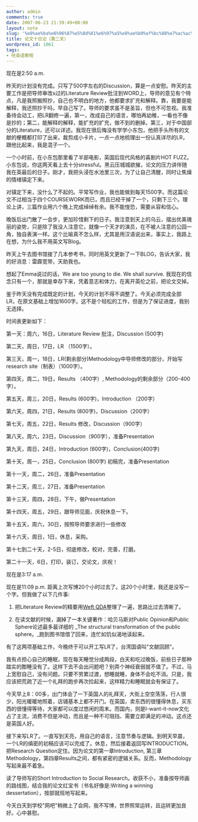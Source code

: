 ```yaml
---
author: admin
comments: true
date: 2007-06-23 21:39:49+00:00
layout: note
slug: '%e8%ae%ba%e6%96%87%e5%8d%81%e6%97%a5%e8%ae%b0%ef%bc%88%e7%ac%ac%e4%ba%8c%e5%a4%a9%ef%bc%89'
title: 论文十日记（第二天）
wordpress_id: 1061
tags:
- 呸英语教程
---
```





现在是2:50 a.m.




昨天的计划没有完成。只写了500字左右的Discussion，算是一点安慰。昨天的主要工作是把导师审改s过的Literature Review批注到WORD上，导师的意见有个特点，凡是我照搬照抄，自己也不明白的地方，他都要求扩充和解释。靠，我要是能解释，我还照抄干吗，早自己写了。导师的要求虽不是圣旨，但也不可忽视。我准备待会动工，把LR翻修一遍，第一，改成自己的语言，哪怕再幼稚，一看也不像是抄的；第二，能解释的解释，能扩充的扩充，做不到的删掉。第三，对于中国部分的Literature，还可以详述。我现在很后悔没有学学小东包，他把手头所有的文献的梗概都打印了出来，裁剪成小卡片，一点一点地梳理出一份认真详尽的LR，跟他比起来，我是混子一个。




一个小时前，在小东包那里看了半部电影，英国后现代风格的喜剧片HOT FUZZ。小东包说，你这两天看上去十分stressful。黑云压城城欲摧，论文的压力讲伴随我在英最后的日子。刚才，我把头浸在水池里三次，为了让自己清醒，同时让焦燥的情绪镇定下来。




对镇定下来，没什么了不起的。平常写作业，我也能做到每天1500字。而这篇论文不过相当于四个COURSEWORK而已，而且已经干掉了一个，只剩下三个。理论上讲，三篇作业用六个晚上完成绰绰有余。我不能惶恐，需要从容和信心。




晚饭后出门散了一会步，更加珍惜剩下的日子。我注意到天上的乌云，摆出优美瑰丽的姿势，只是除了我没人注意它，就像一个天才的演员，在不被人注意的公园一角，独自表演一样。这个比喻真不怎么样，尤其是用汉语说出来，事实上，我路上在想，为什么我不用英文写Blog。




昨天上午去图书馆接了几本参考书，同时用英文更新了一下BLOG，告诉大家，我的好消息：雷霹宽带，天助我也。




想起了Emma说过的话，We are too young to die. We shall survive. 我现在的信念只有一个，那就是幸存下来，凭着意志和体力，在离开英伦之前，把论文交掉。




鉴于昨天没有完成既定的计划，今天的计划不得不调整了。今天必须完成全部LR，在原文基础上增加1600字。这不是个轻松的工作，但是为了保证进度，我别无选择。




时间表更新如下：




第一天：周六，16日，Literature Review 批注，Discussion (500字)




第二天，周日，17日，LR （1500字）。




第三天，周一，18日，LR(剩余部分)Methodology中导师修改的部分，开始写research site（制表）（1000字）。




第四天，周二，19日，Results （400字）, Methodology的剩余部分（200-400字）。




第五天，周三，20日，Results (600字)，Introduction （200字）




第六天，周四，21日，Results (800字)，Discussion（200字）




第七天，周五，22日，Results 修改，Discussion（900字）




第八天，周六，23日，Discussion（900字），准备Presentation




第九天，周日，24日，Introduction (600字)，Conclusion(400字)




第十天，周一，25日，Conclusion (800字) 初稿完，准备Presentation




第十一天，周二，26日，准备Presentation




第十二天，周三，27日，准备Presentation




第十三天，周四，28日，下午，做Presentation




第十四天，周五，29日，跟导师见面，庆祝休息一下。




第十五天，周六，30日，按照导师要求进行一些修改




第十六天，周日，1日，休息，采购。




第十七到二十天，2-5日，彻底修改，校对，完善，打磨。




第二十一天，6日，打印，装订，交论文，庆祝！




现在是3:17 a.m.




现在是11:09 p.m. 距离上次写博20个小时过去了。这20个小时里，我还是没写一个字。但我做了以下几件事:






  1. 把Literature Review的精要用[Weft QDA](http://www.pressure.to/qda/)整理了一遍，思路比过去清晰了。


  2. 在读文献的时候，漏掉了一本关键著作：哈贝马斯对Public Opinion和Public Sphere论述最多最详细的 _The structural transformation of the public sphere。_跑到图书馆借了回来，连忙如饥似渴地读起来。




有了这两项基础工作，今晚终于可以开工写LR了，台湾国语叫"文献回顾"。




我有点担心自己的睡眠，现在每天睡觉分成两段，白天和吃过晚饭，前些日子那种踏实的酣睡没有了。这样下去不会出问题吧？别弄个神经衰弱就不值了。不过，马上宽慰自己，没有问题。只要不劳累过渡，想睡就睡，身体不会吃不消。只是，我应该把荒疏了近一个礼拜的跑步再次捡起来，这样精力和睡眠就会有保证了。




今天早上8：00多，出门体会了一下英国人的礼拜天，大街上空空荡荡，行人很少，阳光暖暖地照着，店铺基本上都不开门。在英国，卖东西的很懂得休息，买东西的很懂得等待，大家都可以度过悠闲的周末。而国内，则是I-want-it-now文化占了主流，消费不但是冲动，而且是一种不可阻挡、需要立即满足的冲动。这点还是英国人好。




接下来写LR了。一直写到天亮，用自己的语言，注意节奏与逻辑。到明天早晨，一个LR的缜密的初稿应该可以完成了。休息，然后接着返回写INTRODUCTION。把Research Question定住。因为论文的第一章Introduction, 第三章Methodology，第四章Results之间，都有紧密的逻辑关系。反而，Methodology写起来最不着急。




读了导师写的Short Introduction to Social Research。收获不小，准备按导师画的路线图，结合我的论文红宝书（书名好像是:Writing a winning dessertation），按部就班地写起来。




今天白天到学校"网吧"稍微上了会网，我不写博，世界照常运转，且运转更加良好。心中甚慰。  




